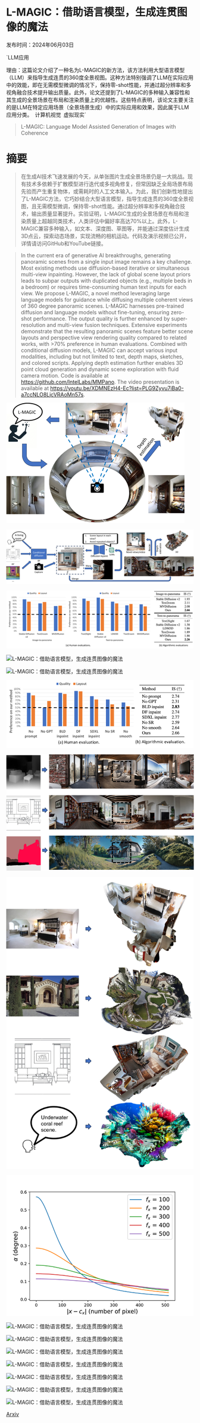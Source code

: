 # L-MAGIC：借助语言模型，生成连贯图像的魔法

发布时间：2024年06月03日

`LLM应用

理由：这篇论文介绍了一种名为L-MAGIC的新方法，该方法利用大型语言模型（LLM）来指导生成连贯的360度全景视图。这种方法特别强调了LLM在实际应用中的效能，即在无需模型微调的情况下，保持零-shot性能，并通过超分辨率和多视角融合技术提升输出质量。此外，论文还提到了L-MAGIC的多种输入兼容性和其生成的全景场景在布局和渲染质量上的优越性。这些特点表明，该论文主要关注的是LLM在特定应用场景（全景场景生成）中的实际应用和效果，因此属于LLM应用分类。` `计算机视觉` `虚拟现实`

> L-MAGIC: Language Model Assisted Generation of Images with Coherence

# 摘要

> 在生成AI技术飞速发展的今天，从单张图片生成全景场景仍是一大挑战。现有技术多依赖于扩散模型进行迭代或多视角修复，但常因缺乏全局场景布局先验而产生重复物体，或需耗时的人工文本输入。为此，我们创新性地提出了L-MAGIC方法，它巧妙结合大型语言模型，指导生成连贯的360度全景视图，且无需模型微调，保持零-shot性能。通过超分辨率和多视角融合技术，输出质量显著提升。实验证明，L-MAGIC生成的全景场景在布局和渲染质量上超越同类技术，人类评估中偏好率高达70%以上。此外，L-MAGIC兼容多种输入，如文本、深度图、草图等，并能通过深度估计生成3D点云，探索动态场景，实现流畅的相机运动。代码及演示视频已公开，详情请访问GitHub和YouTube链接。

> In the current era of generative AI breakthroughs, generating panoramic scenes from a single input image remains a key challenge. Most existing methods use diffusion-based iterative or simultaneous multi-view inpainting. However, the lack of global scene layout priors leads to subpar outputs with duplicated objects (e.g., multiple beds in a bedroom) or requires time-consuming human text inputs for each view. We propose L-MAGIC, a novel method leveraging large language models for guidance while diffusing multiple coherent views of 360 degree panoramic scenes. L-MAGIC harnesses pre-trained diffusion and language models without fine-tuning, ensuring zero-shot performance. The output quality is further enhanced by super-resolution and multi-view fusion techniques. Extensive experiments demonstrate that the resulting panoramic scenes feature better scene layouts and perspective view rendering quality compared to related works, with >70% preference in human evaluations. Combined with conditional diffusion models, L-MAGIC can accept various input modalities, including but not limited to text, depth maps, sketches, and colored scripts. Applying depth estimation further enables 3D point cloud generation and dynamic scene exploration with fluid camera motion. Code is available at https://github.com/IntelLabs/MMPano. The video presentation is available at https://youtu.be/XDMNEzH4-Ec?list=PLG9Zyvu7iBa0-a7ccNLO8LjcVRAoMn57s.

![L-MAGIC：借助语言模型，生成连贯图像的魔法](../../../paper_images/2406.01843/x1.png)

![L-MAGIC：借助语言模型，生成连贯图像的魔法](../../../paper_images/2406.01843/x2.png)

![L-MAGIC：借助语言模型，生成连贯图像的魔法](../../../paper_images/2406.01843/x3.png)

![L-MAGIC：借助语言模型，生成连贯图像的魔法](../../../paper_images/2406.01843/x4.png)

![L-MAGIC：借助语言模型，生成连贯图像的魔法](../../../paper_images/2406.01843/x5.png)

![L-MAGIC：借助语言模型，生成连贯图像的魔法](../../../paper_images/2406.01843/x6.png)

![L-MAGIC：借助语言模型，生成连贯图像的魔法](../../../paper_images/2406.01843/x7.png)

![L-MAGIC：借助语言模型，生成连贯图像的魔法](../../../paper_images/2406.01843/x8.png)

![L-MAGIC：借助语言模型，生成连贯图像的魔法](../../../paper_images/2406.01843/x9.png)

![L-MAGIC：借助语言模型，生成连贯图像的魔法](../../../paper_images/2406.01843/x10.png)

![L-MAGIC：借助语言模型，生成连贯图像的魔法](../../../paper_images/2406.01843/x11.png)

![L-MAGIC：借助语言模型，生成连贯图像的魔法](../../../paper_images/2406.01843/x12.png)

![L-MAGIC：借助语言模型，生成连贯图像的魔法](../../../paper_images/2406.01843/x13.png)

![L-MAGIC：借助语言模型，生成连贯图像的魔法](../../../paper_images/2406.01843/x14.png)

![L-MAGIC：借助语言模型，生成连贯图像的魔法](../../../paper_images/2406.01843/x15.png)

![L-MAGIC：借助语言模型，生成连贯图像的魔法](../../../paper_images/2406.01843/x17.png)

[Arxiv](https://arxiv.org/abs/2406.01843)